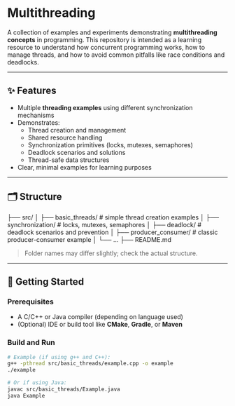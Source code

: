 # Multithreading

A collection of examples and experiments demonstrating **multithreading concepts** in programming. This repository is intended as a learning resource to understand how concurrent programming works, how to manage threads, and how to avoid common pitfalls like race conditions and deadlocks.

---

## ✨ Features

- Multiple **threading examples** using different synchronization mechanisms
- Demonstrates:
  - Thread creation and management
  - Shared resource handling
  - Synchronization primitives (locks, mutexes, semaphores)
  - Deadlock scenarios and solutions
  - Thread-safe data structures
- Clear, minimal examples for learning purposes

---

## 🗂️ Structure

├── src/
│ ├── basic_threads/ # simple thread creation examples
│ ├── synchronization/ # locks, mutexes, semaphores
│ ├── deadlock/ # deadlock scenarios and prevention
│ ├── producer_consumer/ # classic producer-consumer example
│ └── ...
├── README.md


> Folder names may differ slightly; check the actual structure.

---

## 🚀 Getting Started

### Prerequisites
- A C/C++ or Java compiler (depending on language used)
- (Optional) IDE or build tool like **CMake**, **Gradle**, or **Maven**

### Build and Run
```bash
# Example (if using g++ and C++):
g++ -pthread src/basic_threads/example.cpp -o example
./example

# Or if using Java:
javac src/basic_threads/Example.java
java Example


